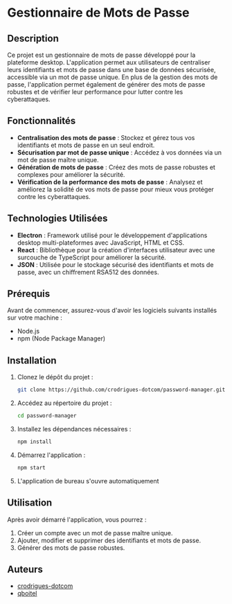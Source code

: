 # Gestionnaire de Mots de Passe

## Description

Ce projet est un gestionnaire de mots de passe développé pour la plateforme desktop. L'application permet aux utilisateurs de centraliser leurs identifiants et mots de passe dans une base de données sécurisée, accessible via un mot de passe unique. En plus de la gestion des mots de passe, l'application permet également de générer des mots de passe robustes et de vérifier leur performance pour lutter contre les cyberattaques.

## Fonctionnalités

- **Centralisation des mots de passe** : Stockez et gérez tous vos identifiants et mots de passe en un seul endroit.
- **Sécurisation par mot de passe unique** : Accédez à vos données via un mot de passe maître unique.
- **Génération de mots de passe** : Créez des mots de passe robustes et complexes pour améliorer la sécurité.
- **Vérification de la performance des mots de passe** : Analysez et améliorez la solidité de vos mots de passe pour mieux vous protéger contre les cyberattaques.

## Technologies Utilisées

- **Electron** : Framework utilisé pour le développement d'applications desktop multi-plateformes avec JavaScript, HTML et CSS.
- **React** : Bibliothèque pour la création d'interfaces utilisateur avec une surcouche de TypeScript pour améliorer la sécurité.
- **JSON** : Utilisée pour le stockage sécurisé des identifiants et mots de passe, avec un chiffrement RSA512 des données.

## Prérequis

Avant de commencer, assurez-vous d'avoir les logiciels suivants installés sur votre machine :

- Node.js
- npm (Node Package Manager)

## Installation

1. Clonez le dépôt du projet :

    ```bash
    git clone https://github.com/crodrigues-dotcom/password-manager.git
    ```

2. Accédez au répertoire du projet :

    ```bash
    cd password-manager
    ```

3. Installez les dépendances nécessaires :

    ```bash
    npm install
    ```

4. Démarrez l'application :

    ```bash
    npm start
    ```
5. L'application de bureau s'ouvre automatiquement

## Utilisation

Après avoir démarré l'application, vous pourrez :

1. Créer un compte avec un mot de passe maître unique.
2. Ajouter, modifier et supprimer des identifiants et mots de passe.
3. Générer des mots de passe robustes.

## Auteurs

- [crodrigues-dotcom](https://github.com/crodrigues-dotcom)
- [qboitel](https://github.com/qboitel)
